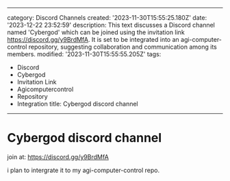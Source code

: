 ------
category: Discord Channels
created: '2023-11-30T15:55:25.180Z'
date: '2023-12-22 23:52:59'
description: This text discusses a Discord channel named 'Cybergod' which can be joined
  using the invitation link https://discord.gg/y9BrdMfA. It is set to be integrated
  into an agi-computer-control repository, suggesting collaboration and communication
  among its members.
modified: '2023-11-30T15:55:55.205Z'
tags:
- Discord
- Cybergod
- Invitation Link
- Agicomputercontrol
- Repository
- Integration
title: Cybergod discord channel
------

# Cybergod discord channel

join at: https://discord.gg/y9BrdMfA

i plan to intergrate it to my agi-computer-control repo.
